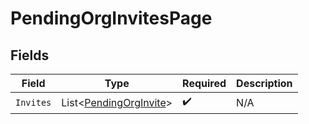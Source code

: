 # PendingOrgInvitesPage


## Fields

| Field                                                             | Type                                                              | Required                                                          | Description                                                       |
| ----------------------------------------------------------------- | ----------------------------------------------------------------- | ----------------------------------------------------------------- | ----------------------------------------------------------------- |
| `Invites`                                                         | List<[PendingOrgInvite](../../Models/Shared/PendingOrgInvite.md)> | :heavy_check_mark:                                                | N/A                                                               |